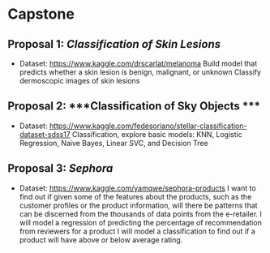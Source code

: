 # Capstone

## Proposal 1: ***Classification of Skin Lesions***
- Dataset: https://www.kaggle.com/drscarlat/melanoma
Build model that predicts whether a skin lesion is benign, malignant, or unknown
Classify dermoscopic images of skin lesions

## Proposal 2: ***Classification of Sky Objects ***
- Dataset: https://www.kaggle.com/fedesoriano/stellar-classification-dataset-sdss17
Classification, explore basic models: KNN, Logistic Regression, Naive Bayes, Linear SVC, and Decision Tree


## Proposal 3: ***Sephora***
- Dataset: https://www.kaggle.com/yamqwe/sephora-products
I want to find out if given some of the features about the products, such as the customer profiles or the product information, will there be patterns that can be discerned from the thousands of data points from the e-retailer. 
I will model a regression of predicting the percentage of recommendation from reviewers for a product
I will model a classification to find out if a product will have above or below average rating.
